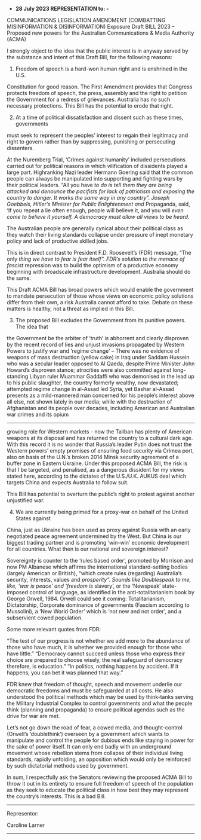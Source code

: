    - **28 July 2023 REPRESENTATION to: -**

   
COMMUNICATIONS LEGISLATION AMENDMENT (COMBATTING MISINFORMATION &
DISINFORMATION) Exposure Draft BILL 2023
– Proposed new powers for the Australian Communications & Media Authority (ACMA)

I strongly object to the idea that the public interest is in anyway served by the substance and
intent of this Draft Bill, for the following reasons:

1. Freedom of speech is a hard-won human right and is enshrined in the U.S.

Constitution for good reason. The First Amendment provides that Congress protects
freedom of speech, the press, assembly and the right to petition the Government for
a redress of grievances. Australia has no such necessary protections.
This Bill has the potential to erode that right.

2. At a time of political dissatisfaction and dissent such as these times, governments

must seek to represent the peoples’ interest to regain their legitimacy and right to
govern rather than by suppressing, punishing or persecuting dissenters.

At the Nuremberg Trial, ‘Crimes against humanity’ included persecutions carried out
for political reasons in which vilification of dissidents played a large part. Highranking Nazi leader Hermann Goering said that the common people can always be
manipulated into supporting and fighting wars by their political leaders. “All you have
_to do is tell them they are being attacked and denounce the pacifists for lack of_
_patriotism and exposing the country to danger. It works the same way in any_
_country”.  Joseph Goebbels, Hitler’s Minister for Public Enlightenment and_
Propaganda, said, ‘If you repeat a lie often enough, people will believe it, and you will
_even come to believe it yourself.  A democracy must allow all views to be heard._

The Australian people are generally cynical about their political class as they watch
their living standards collapse under pressure of inept monetary policy and lack of
productive skilled jobs.

This is in direct contrast to President F.D. Roosevelt’s (FDR) message, “The only
_thing we have to fear is fear itself”. FDR’s solution to the menace of fascist_
repression was to build the optimism of a productive economy beginning with broadscale infrastructure development. Australia should do the same.

This Draft ACMA Bill has broad powers which would enable the government to
mandate persecution of those whose views on economic policy solutions differ from
their own, a risk Australia cannot afford to take. Debate on these matters is healthy,
not a threat as implied in this Bill.

3. The proposed Bill excludes the Government from its punitive powers. The idea that

the Government be the arbiter of ‘truth’ is abhorrent and clearly disproven by the
recent record of lies and unjust invasions propagated by Western Powers to justify
war and ‘regime change’ – There was no evidence of weapons of mass destruction
(yellow cake) in Iraq under Saddam Hussein who was a secular leader opposed to Al
Qaeda, despite Prime Minister John Howard’s disproven stance; atrocities were also
committed against long-standing Libyan ruler Muammar Gaddaffi who was
demonised in the lead up to his public slaughter, the country formerly wealthy, now
devastated; attempted regime change in al-Assad led Syria, yet Bashar al-Assad
presents as a mild-mannered man concerned for his people’s interest above all else,
not shown lately in our media; while with the destruction of Afghanistan and its
people over decades, including American and Australian war crimes and its opium

-----

growing role for Western markets - now the Taliban has plenty of American weapons
at its disposal and has returned the country to a cultural dark age.
With this record it is no wonder that Russia’s leader Putin does not trust the Western
powers’ empty promises of ensuring food security via Crimea port, also on basis of
the U.N.’s broken 2014 Minsk security agreement of a buffer zone in Eastern
Ukraine.
Under this proposed ACMA Bill, the risk is that I be targeted, and penalised, as a
dangerous dissident for my views stated here, according to the dictates of the
U.S./U.K. AUKUS deal which targets China and expects Australia to follow suit.

This Bill has potential to overturn the public’s right to protest against another
unjustified war.

4. We are currently being primed for a proxy-war on behalf of the United States against

China, just as Ukraine has been used as proxy against Russia with an early
negotiated peace agreement undermined by the West. But China is our biggest
trading partner and is promoting ‘win-win’ economic development for all countries.
What then is our national and sovereign interest?

Sovereignty is counter to the ‘rules based order’, promoted by Morrison and now PM
Albanese which affirms the international standard-setting bodies (largely American or
British), “which create rules (regarding) Australia’s security, interests, values and
_prosperity”. Sounds like Doublespeak to me, like, ‘war is peace’ and ‘freedom is_
slavery’, or the ‘Newspeak’ state-imposed control of language, as identified in the
anti-totalitarianism book by George Orwell, 1984.  Orwell could see it coming:
Totalitarianism, Dictatorship, Corporate dominance of governments (Fascism
according to Mussolini), a ‘New World Order’ which is ‘not new and not order’, and a
subservient cowed population.

Some more relevant quotes from FDR:

“The test of our progress is not whether we add more to the abundance of those who
have much, it is whether we provided enough for those who have little.”
“Democracy cannot succeed unless those who express their choice are prepared to
choose wisely, the real safeguard of democracy therefore, is education.”
“In politics, nothing happens by accident. If it happens, you can bet it was planned
that way.”

FDR knew that freedom of thought, speech and movement underlie our democratic
freedoms and must be safeguarded at all costs. He also understood the political methods
which may be used by think-tanks serving the Military Industrial Complex to control
governments and what the people think (planning and propaganda) to ensure political
agendas such as the drive for war are met.

Let’s not go down the road of fear, a cowed media, and thought-control (Orwell’s
‘doublethink’) overseen by a government which wants to manipulate and control the people
for dubious ends like staying in power for the sake of power itself. It can only end badly with
an underground movement whose rebellion stems from collapse of their individual living
standards, rapidly unfolding, an opposition which would only be reinforced by such dictatorial
methods used by government.

In sum, I respectfully ask the Senators reviewing the proposed ACMA Bill to throw it out in its
entirety to ensure full freedom of speech of the population as they seek to educate the
political class in how best they may represent the country’s interests. This is a bad Bill.


-----

Representor:

Caroline Larner


-----

